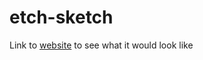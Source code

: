 # etch-sketch
Link to [website](https://givemeorbs.github.io/etch-sketch/) to see what it would look like
